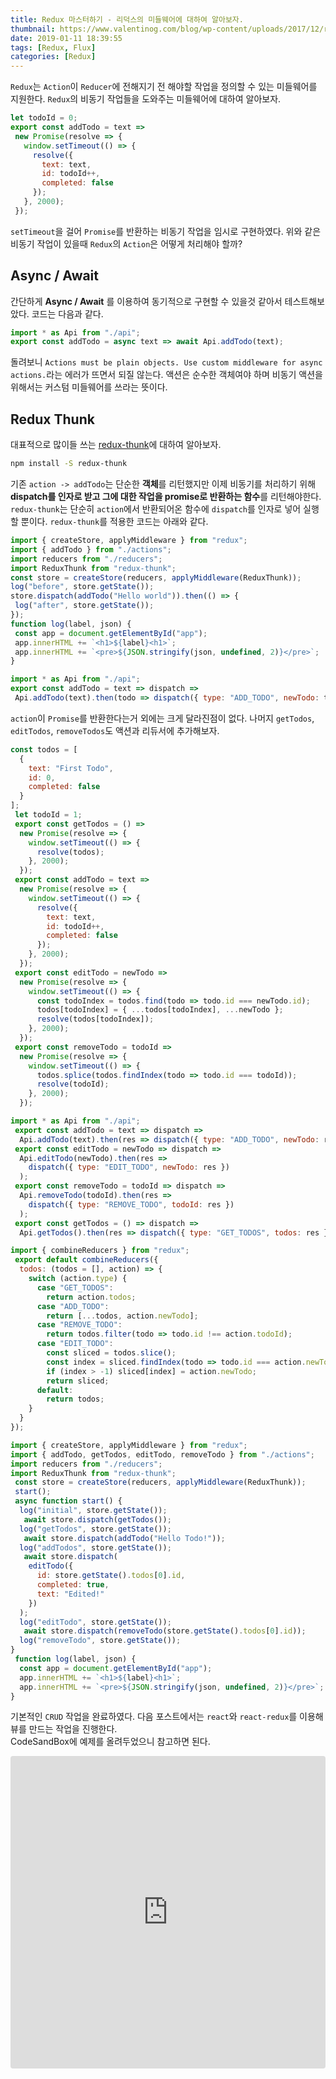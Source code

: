 ```yaml
---	
title: Redux 마스터하기 - 리덕스의 미들웨어에 대하여 알아보자.	
thumbnail: https://www.valentinog.com/blog/wp-content/uploads/2017/12/redux-react-tutorial-beginner-2018.png	
date: 2019-01-11 18:39:55	
tags: [Redux, Flux]	
categories: [Redux]	
---	
```


 `Redux`는 `Action`이 `Reducer`에 전해지기 전 해야할 작업을 정의할 수 있는 미들웨어를 지원한다. `Redux`의 비동기 작업들을 도와주는 미들웨어에 대하여 알아보자.	

 <!-- more -->	

 ```js api.js	
let todoId = 0;	
 export const addTodo = text =>	
  new Promise(resolve => {	
    window.setTimeout(() => {	
      resolve({	
        text: text,	
        id: todoId++,	
        completed: false	
      });	
    }, 2000);	
  });	
```	

 `setTimeout`을 걸어 `Promise`를 반환하는 비동기 작업을 임시로 구현하였다. 위와 같은 비동기 작업이 있을때 `Redux`의 `Action`은 어떻게 처리해야 할까?	


 ## Async / Await	

 간단하게 **Async / Await** 를 이용하여 동기적으로 구현할 수 있을것 같아서 테스트해보았다. 코드는 다음과 같다.	

 ```js actions.js	
import * as Api from "./api";	
 export const addTodo = async text => await Api.addTodo(text);	
```	

 돌려보니 `Actions must be plain objects. Use custom middleware for async actions.`라는 에러가 뜨면서 되질 않는다. 액션은 순수한 객체여야 하며 비동기 액션을 위해서는 커스텀 미들웨어를 쓰라는 뜻이다.	

 ## Redux Thunk	

 대표적으로 많이들 쓰는 [redux-thunk](https://github.com/reduxjs/redux-thunk)에 대하여 알아보자. 	

 ```bash	
npm install -S redux-thunk	
```	

 기존 `action -> addTodo`는 단순한 **객체**를 리턴했지만 이제 비동기를 처리하기 위해 **dispatch를 인자로 받고 그에 대한 작업을 promise로 반환하는 함수**를 리턴해야한다. 	
``redux-thunk``는 단순히 `action`에서 반환되어온 함수에 `dispatch`를 인자로 넣어 실행할 뿐이다. `redux-thunk`를 적용한 코드는 아래와 같다.	

 ```js index.js	
import { createStore, applyMiddleware } from "redux";	
import { addTodo } from "./actions";	
import reducers from "./reducers";	
import ReduxThunk from "redux-thunk";	
 const store = createStore(reducers, applyMiddleware(ReduxThunk));	
 log("before", store.getState());	
store.dispatch(addTodo("Hello world")).then(() => {	
  log("after", store.getState());	
});	
 function log(label, json) {	
  const app = document.getElementById("app");	
  app.innerHTML += `<h1>${label}<h1>`;	
  app.innerHTML += `<pre>${JSON.stringify(json, undefined, 2)}</pre>`;	
}	
```	

 ```js actions.js	
import * as Api from "./api";	
 export const addTodo = text => dispatch =>	
  Api.addTodo(text).then(todo => dispatch({ type: "ADD_TODO", newTodo: todo }));	
```	

 `action`이 `Promise`를 반환한다는거 외에는 크게 달라진점이 없다. 나머지 `getTodos`, `editTodos`, `removeTodos`도 액션과 리듀서에 추가해보자.	
```js api.js	
const todos = [	
  {	
    text: "First Todo",	
    id: 0,	
    completed: false	
  }	
];	
 let todoId = 1;	
 export const getTodos = () =>	
  new Promise(resolve => {	
    window.setTimeout(() => {	
      resolve(todos);	
    }, 2000);	
  });	
 export const addTodo = text =>	
  new Promise(resolve => {	
    window.setTimeout(() => {	
      resolve({	
        text: text,	
        id: todoId++,	
        completed: false	
      });	
    }, 2000);	
  });	
 export const editTodo = newTodo =>	
  new Promise(resolve => {	
    window.setTimeout(() => {	
      const todoIndex = todos.find(todo => todo.id === newTodo.id);	
      todos[todoIndex] = { ...todos[todoIndex], ...newTodo };	
      resolve(todos[todoIndex]);	
    }, 2000);	
  });	
 export const removeTodo = todoId =>	
  new Promise(resolve => {	
    window.setTimeout(() => {	
      todos.splice(todos.findIndex(todo => todo.id === todoId));	
      resolve(todoId);	
    }, 2000);	
  });	
 ```	
```js actions.js	
import * as Api from "./api";	
 export const addTodo = text => dispatch =>	
  Api.addTodo(text).then(res => dispatch({ type: "ADD_TODO", newTodo: res }));	
 export const editTodo = newTodo => dispatch =>	
  Api.editTodo(newTodo).then(res =>	
    dispatch({ type: "EDIT_TODO", newTodo: res })	
  );	
 export const removeTodo = todoId => dispatch =>	
  Api.removeTodo(todoId).then(res =>	
    dispatch({ type: "REMOVE_TODO", todoId: res })	
  );	
 export const getTodos = () => dispatch =>	
  Api.getTodos().then(res => dispatch({ type: "GET_TODOS", todos: res }));	
 ```	
```js reducers.js	
import { combineReducers } from "redux";	
 export default combineReducers({	
  todos: (todos = [], action) => {	
    switch (action.type) {	
      case "GET_TODOS":	
        return action.todos;	
      case "ADD_TODO":	
        return [...todos, action.newTodo];	
      case "REMOVE_TODO":	
        return todos.filter(todo => todo.id !== action.todoId);	
      case "EDIT_TODO":	
        const sliced = todos.slice();	
        const index = sliced.findIndex(todo => todo.id === action.newTodo.id);	
        if (index > -1) sliced[index] = action.newTodo;	
        return sliced;	
      default:	
        return todos;	
    }	
  }	
});	
 ```	
```js index.js	
import { createStore, applyMiddleware } from "redux";	
import { addTodo, getTodos, editTodo, removeTodo } from "./actions";	
import reducers from "./reducers";	
import ReduxThunk from "redux-thunk";	
 const store = createStore(reducers, applyMiddleware(ReduxThunk));	
 start();	
 async function start() {	
  log("initial", store.getState());	
   await store.dispatch(getTodos());	
  log("getTodos", store.getState());	
   await store.dispatch(addTodo("Hello Todo!"));	
  log("addTodos", store.getState());	
   await store.dispatch(	
    editTodo({	
      id: store.getState().todos[0].id,	
      completed: true,	
      text: "Edited!"	
    })	
  );	
  log("editTodo", store.getState());	
   await store.dispatch(removeTodo(store.getState().todos[0].id));	
  log("removeTodo", store.getState());	
}	
 function log(label, json) {	
  const app = document.getElementById("app");	
  app.innerHTML += `<h1>${label}<h1>`;	
  app.innerHTML += `<pre>${JSON.stringify(json, undefined, 2)}</pre>`;	
}	
```	

 기본적인 `CRUD` 작업을 완료하였다. 다음 포스트에서는 `react`와 `react-redux`를 이용해 뷰를 만드는 작업을 진행한다.	
CodeSandBox에 예제를 올려두었으니 참고하면 된다.	

 <iframe src="https://codesandbox.io/embed/kmx0w14lo3" style="width:100%; height:500px; border:0; border-radius: 4px; overflow:hidden;" sandbox="allow-modals allow-forms allow-popups allow-scripts allow-same-origin"></iframe>
